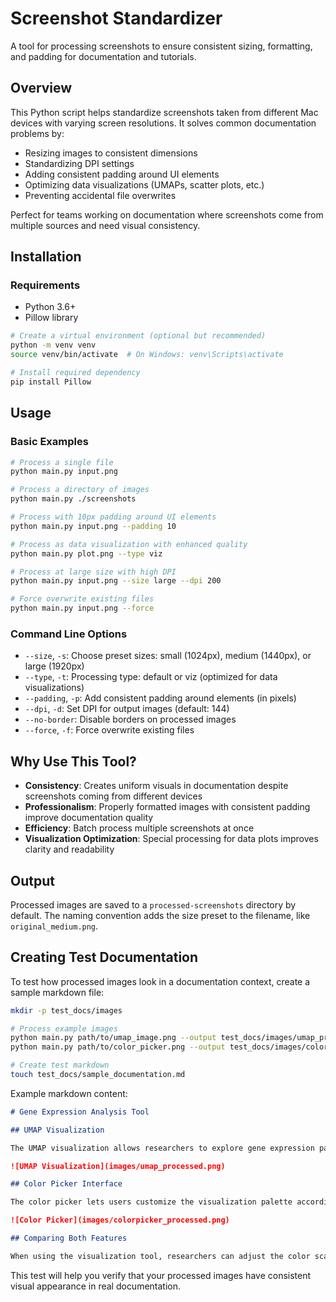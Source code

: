 # Screenshot Standardizer

A tool for processing screenshots to ensure consistent sizing, formatting, and padding for documentation and tutorials.

## Overview

This Python script helps standardize screenshots taken from different Mac devices with varying screen resolutions. It solves common documentation problems by:

- Resizing images to consistent dimensions
- Standardizing DPI settings
- Adding consistent padding around UI elements
- Optimizing data visualizations (UMAPs, scatter plots, etc.)
- Preventing accidental file overwrites

Perfect for teams working on documentation where screenshots come from multiple sources and need visual consistency.

## Installation

### Requirements

- Python 3.6+
- Pillow library

```bash
# Create a virtual environment (optional but recommended)
python -m venv venv
source venv/bin/activate  # On Windows: venv\Scripts\activate

# Install required dependency
pip install Pillow
```

## Usage

### Basic Examples

```bash
# Process a single file
python main.py input.png

# Process a directory of images
python main.py ./screenshots

# Process with 10px padding around UI elements
python main.py input.png --padding 10

# Process as data visualization with enhanced quality
python main.py plot.png --type viz

# Process at large size with high DPI
python main.py input.png --size large --dpi 200

# Force overwrite existing files
python main.py input.png --force
```

### Command Line Options

- `--size`, `-s`: Choose preset sizes: small (1024px), medium (1440px), or large (1920px)
- `--type`, `-t`: Processing type: default or viz (optimized for data visualizations)
- `--padding`, `-p`: Add consistent padding around elements (in pixels)
- `--dpi`, `-d`: Set DPI for output images (default: 144)
- `--no-border`: Disable borders on processed images
- `--force`, `-f`: Force overwrite existing files

## Why Use This Tool?

- **Consistency**: Creates uniform visuals in documentation despite screenshots coming from different devices
- **Professionalism**: Properly formatted images with consistent padding improve documentation quality
- **Efficiency**: Batch process multiple screenshots at once
- **Visualization Optimization**: Special processing for data plots improves clarity and readability

## Output

Processed images are saved to a `processed-screenshots` directory by default. The naming convention adds the size preset to the filename, like `original_medium.png`.

## Creating Test Documentation

To test how processed images look in a documentation context, create a sample markdown file:

```bash
mkdir -p test_docs/images

# Process example images
python main.py path/to/umap_image.png --output test_docs/images/umap_processed.png --type viz --padding 20
python main.py path/to/color_picker.png --output test_docs/images/colorpicker_processed.png --padding 20

# Create test markdown
touch test_docs/sample_documentation.md
```

Example markdown content:

```markdown
# Gene Expression Analysis Tool

## UMAP Visualization

The UMAP visualization allows researchers to explore gene expression patterns across samples.

![UMAP Visualization](images/umap_processed.png)

## Color Picker Interface

The color picker lets users customize the visualization palette according to their preferences.

![Color Picker](images/colorpicker_processed.png)

## Comparing Both Features

When using the visualization tool, researchers can adjust the color scale to highlight specific expression levels in the UMAP plot.
```

This test will help you verify that your processed images have consistent visual appearance in real documentation.
